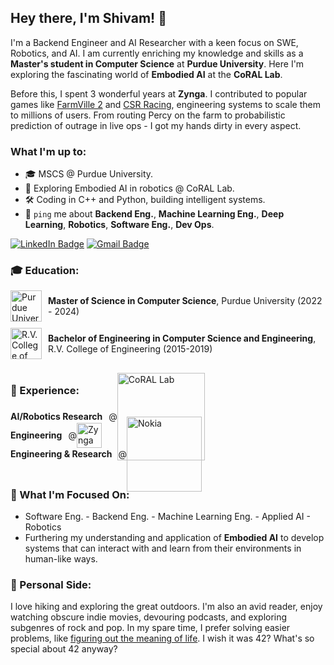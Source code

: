 ## Hey there, I'm Shivam! 👋

I'm a Backend Engineer and AI Researcher with a keen focus on SWE, Robotics, and AI. I am currently enriching my knowledge and skills as a **Master's student in Computer Science** at **Purdue University**. Here I'm exploring the fascinating world of **Embodied AI** at the **CoRAL Lab**.

Before this, I spent 3 wonderful years at **Zynga**. I contributed to popular games like [FarmVille 2](https://www.facebook.com/FarmVille2/) and [CSR Racing](https://www.naturalmotion.com/game/csr-racing-2/), engineering systems to scale them to millions of users. From routing Percy on the farm to probabilistic prediction of outrage in live ops - I got my hands dirty in every aspect.


### What I'm up to:
- 🎓 MSCS @ Purdue University.
- 🤖 Exploring Embodied AI in robotics @ CoRAL Lab.
- 🛠 Coding in C++ and Python, building intelligent systems.
- 💬 `ping` me about **Backend Eng.**, **Machine Learning Eng.**, **Deep Learning**, **Robotics**, **Software Eng.**, **Dev Ops**.

<!-- ### Skills:
- Languages: `C++`, `Python`, `JavaScript`
- Tools: `Docker`, `PyTorch`, `TensorFlow`, `Git`, `Jenkins` -->
<!-- - 💬 `ping` me about **design**, **branding**, **laravel**, **development**, **design thinking** -->
<!-- 

### Hey there, I'm Shivam! 👋

#### A Full-Stack Developer by day ☼ and a Laravel Community Contributor by night ☾

Full-Stack Developer at [Medicare](https://medicare.pt?ref=github-caneco);<br>
Host/Organizing [Laracon EU](https://laracon.eu?ref=github-caneco);<br>

- ⚙️ I use daily: `.php`, `.js`, `.html`, `.css`, `.svg`, `.psd`, `.ai`
- 🌍 I'm mostly active within the **Laravel Community**
- 💅 Designed: @pestphp, [NorthMeetsSouth.audio](https://www.northmeetssouth.audio), [ThenPing.me](https://thenping.me), [HappydDev.fm](https://www.happydev.fm), etc…
- 💬 `ping` me about **design**, **branding**, **laravel**, **development**, **design thinking** -->

<!-- 
[![SVG Banners](https://svg-banners.vercel.app/api?type=typeWriter&text1=Hey%20there,%20I'm%20Shivam!👨‍💻&width=800&height=400)](https://github.com/Akshay090/svg-banners) -->


[![LinkedIn Badge](https://img.shields.io/badge/-LinkedIn-blue?style=flat-square&logo=LinkedIn&logoColor=white&link=https://www.linkedin.com/in/shivam-bhat/)](https://www.linkedin.com/in/shivam-bhat/)
[![Gmail Badge](https://img.shields.io/badge/-Gmail-d14836?style=flat-square&logo=Gmail&logoColor=white&link=mailto:shivambhat02@gmail.com)](mailto:shivambhat02@gmail.com)



<!-- As a dedicated Backend Engineer and AI Researcher, I am currently navigating the intricate world of robotics and machine learning at Purdue University's CoRAL Lab, where I'm pursuing a Master's degree in Computer Science. My research focuses on Embodied AI, aiming to bridge the gap between theoretical concepts and real-world applications. -->


<!-- ### 🌱 I'm currently:
- Exploring **Embodied AI** in robotics to develop intelligent systems.
- Mastering **Computer Science** at Purdue University.
- Contributing to **Open Source Projects** and **Tech Communities**. -->

### 🎓 Education:

<div style="display: flex; align-items: center; margin-bottom: 10px;">
  <a href="https://www.purdue.edu/">
    <img src="https://upload.wikimedia.org/wikipedia/commons/3/35/Purdue_Boilermakers_logo.svg" width="50" alt="Purdue University" style="margin-right: 10px;"/>
  </a>
  <span><strong>Master of Science in Computer Science</strong>, Purdue University (2022 - 2024)</span>
</div>

<div style="display: flex; align-items: center;">
  <a href="https://www.rvce.edu.in/">
    <img src="https://upload.wikimedia.org/wikipedia/en/d/d2/R.V._College_of_Engineering_logo.png" width="50" alt="R.V. College of Engineering" style="margin-right: 10px;"/>
  </a>
  <span><strong>Bachelor of Engineering in Computer Science and Engineering</strong>, R.V. College of Engineering (2015-2019)</span>
</div>





<!-- ### 💼 Professional Experience:
- **Graduate Researcher**, CoRAL Lab, Purdue University, US (April 2023–Present)
- **Software Engineer**, Zynga (March 2020–June 2022)
- **Associate Software Engineer**, Zynga (June 2019–February 2020) -->

<!-- ### 🛠 Skills:
- **Languages**: C++, Python, JavaScript
- **Tools & Frameworks**: Docker, PyTorch, TensorFlow, Git, Jenkins -->

<br>

### 💼 Experience:

<div style="display: flex; align-items: center; height: 30px;">
  <strong style="margin-right: 10px;">AI/Robotics Research</strong> @ 
  <a href="https://corallab.net" style="display: flex; align-items: center;">
    <img src="https://corallab.net/img/logo_final.svg" width="140" alt="CoRAL Lab" style="margin-right: 10px;"/>
  </a>
</div>
<div style="display: flex; align-items: center; height: 30px;">
  <strong style="margin-right: 10px;">Engineering</strong>@   
  <a href="https://www.zynga.com/" style="display: flex; align-items: center;">
    <img src="https://upload.wikimedia.org/wikipedia/en/thumb/7/7b/Zynga.svg/1024px-Zynga.svg.png" width="40" alt="Zynga" style="margin-right: 10px;"/>
  </a>
</div>
<div style="display: flex; align-items: center; height: 30px;">
  <strong style="margin-right: 10px;">Engineering & Research</strong> @ 
  <a href="https://www.nokia.com/thought-leadership/research/" style="display: flex; align-items: center;">
    <img src="https://upload.wikimedia.org/wikipedia/commons/0/02/Nokia_wordmark.svg" width="120" alt="Nokia" style="margin-right: 10px;"/>
  </a>
</div>
<br>

<!-- 


## Hey there, I'm Shivam Bhat! 👋

I'm a Backend Engineer and AI Researcher with a keen focus on robotics and machine learning. I am currently enriching my knowledge and skills as a Master's student in Computer Science at Purdue University, where I'm exploring the fascinating world of Embodied AI at the CoRAL Lab. -->

<!-- ### 🎓 Academic Pursuits:
- Mastering **Computer Science** at Purdue University, specializing in algorithms, deep learning, and robotics.
- Bachelor's in **Computer Science and Engineering** from R.V. College of Engineering, where I laid my technical foundations and developed a passion for innovation.

### 💡 Professional Experience:
- As a **Graduate Researcher** at CoRAL Lab, I'm at the forefront of developing intelligent systems that aim to bridge the gap between theoretical AI and practical robotics applications.
- **Software Engineer** at Zynga, where I honed my skills in game development, contributing to the design and implementation of critical features that enhanced user engagement and revenue. -->

<!-- ### 🚀 Skills and Interests:
- Proficient in **C++**, **Python**, and **JavaScript**, with a strong grasp of **Docker**, **PyTorch**, **TensorFlow**, and **Git**.
- Fascinated by the potential of AI and ML to transform industries and improve lives. I'm particularly interested in their application within robotics to solve complex, real-world problems.
- Committed to contributing to open source and engaging with tech communities to share knowledge and collaborate on innovative projects. -->

### 🌱 What I'm Focused On:
- Software Eng. - Backend Eng. - Machine Learning Eng. - Applied AI - Robotics
- Furthering my understanding and application of **Embodied AI** to develop systems that can interact with and learn from their environments in human-like ways.

### 🤖 Personal Side:
I love hiking and exploring the great outdoors. I'm also an avid reader, enjoy watching obscure indie movies, devouring podcasts, and exploring subgenres of rock and pop. In my spare time, I prefer solving easier problems, like [figuring out the meaning of life](https://www.youtube.com/watch?v=sctMPouTWiQ). I wish it was 42? What's so special about 42 anyway?

